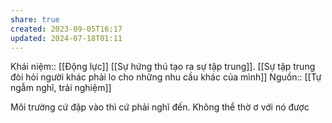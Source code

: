 ```yaml
---
share: true
created: 2023-09-05T16:17
updated: 2024-07-18T01:11
---
```

Khái niệm:: [[Động lực]]
[[Sự hứng thú tạo ra sự tập trung]]. [[Sự tập trung đòi hỏi người khác phải lo cho những nhu cầu khác của mình]] 
Nguồn:: [[Tự ngẫm nghĩ, trải nghiệm]]

Môi trường cứ đập vào thì cứ phải nghĩ đến. Không thể thờ ơ với nó được